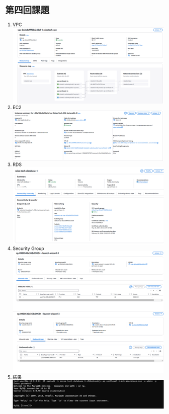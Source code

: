 # 第四回課題
1. VPC
![VPC](screenshots/Common%20VPC/Screenshot_20250305-201651.png)
2. EC2
![EC2](screenshots/Common%20VPC/Screenshot_20250305-201455.png)
3. RDS
![RDS](screenshots/Common%20VPC/Screenshot_20250305-201551.png)
4. Security Group
![SecurityGroup(Inbound)](screenshots/Common%20VPC/Screenshot_20250305-201756.png)
![SecurityGroup(Outbound)](screenshots/Common%20VPC/Screenshot_20250305-201812.png)
5. 結果 ![結果](screenshots/Common%20VPC/Screenshot_20250228-193646.png)
